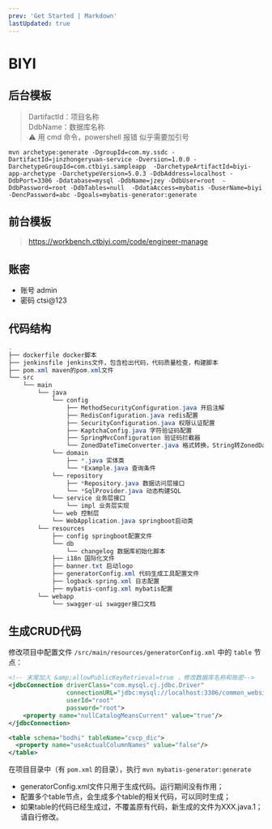 ```yaml
---
prev: 'Get Started | Markdown'
lastUpdated: true
---
```



# BIYI

## 后台模板
> DartifactId：项目名称 <br> DdbName：数据库名称 <br> ⚠️ 用 cmd 命令，powershell 报错 似乎需要加引号
  
```shell
mvn archetype:generate -DgroupId=com.my.ssdc -DartifactId=jinzhongeryuan-service -Dversion=1.0.0 -DarchetypeGroupId=com.ctbiyi.sampleapp  -DarchetypeArtifactId=biyi-app-archetype -DarchetypeVersion=5.0.3 -DdbAddress=localhost -DdbPort=3306 -Ddatabase=mysql -DdbName=jzey -DdbUser=root  -DdbPassword=root -DdbTables=null  -DdataAccess=mybatis -DuserName=biyi  -DencPassword=abc -Dgoals=mybatis-generator:generate
```

## 前台模板
> https://workbench.ctbiyi.com/code/engineer-manage

## 账密
+ 账号 admin
+ 密码 ctsi@123

## 代码结构
```java
.
├── dockerfile docker脚本
├── jenkinsfile jenkins文件，包含检出代码，代码质量检查，构建脚本
├── pom.xml maven的pom.xml文件
└── src
    └── main
        └── java
            └── config
                ├── MethodSecurityConfiguration.java 开启注解
                ├── RedisConfiguration.java redis配置
                ├── SecurityConfiguration.java 权限认证配置
                ├── KaptchaConfig.java 字符验证码配置
                ├── SpringMvcConfiguration 验证码拦截器
                └── ZonedDateTimeConverter.java 格式转换，String转ZonedDateTime
            └── domain
                ├── *.java 实体类
                └── *Example.java 查询条件
            └── repository
                ├── *Repository.java 数据访问层接口
                └── *SqlProvider.java 动态构建SQL
            └── service 业务层接口
                └── impl 业务层实现
            └── web 控制层
            └── WebApplication.java springboot启动类
        └── resources
            ├── config springboot配置文件
            └── db
                └── changelog 数据库初始化脚本
            ├── i18n 国际化文件
            ├── banner.txt 启动logo
            ├── generatorConfig.xml 代码生成工具配置文件
            ├── logback-spring.xml 日志配置
            ├── mybatis-config.xml mybatis配置
        └── webapp
            └── swagger-ui swagger接口文档
```

## 生成CRUD代码
修改项目中配置文件 `/src/main/resources/generatorConfig.xml` 中的 `table` 节点：
```xml
<!-- 末尾加入 &amp;allowPublicKeyRetrieval=true ，修改数据库名称和账密-->
<jdbcConnection driverClass="com.mysql.cj.jdbc.Driver"
                connectionURL="jdbc:mysql://localhost:3306/common_website?useUnicode=true&amp;characterEncoding=utf8&amp;useSSL=false&amp;serverTimezone=UTC&amp;rewriteBatchedStatements=true&amp;nullCatalogMeansCurrent=true&amp;allowPublicKeyRetrieval=true"
                userId="root"
                password="root">
    <property name="nullCatalogMeansCurrent" value="true"/>
</jdbcConnection>

<table schema="bodhi" tableName="cscp_dic">
  <property name="useActualColumnNames" value="false"/>
</table> 
```
在项目目录中（有 `pom.xml` 的目录），执行 `mvn mybatis-generator:generate`
- generatorConfig.xml文件只用于生成代码。运行期间没有作用；
- 配置多个table节点，会生成多个table的相关代码，可以同时生成；
- 如果table的代码已经生成过，不覆盖原有代码，新生成的文件为XXX.java.1；请自行修改。
    
    
